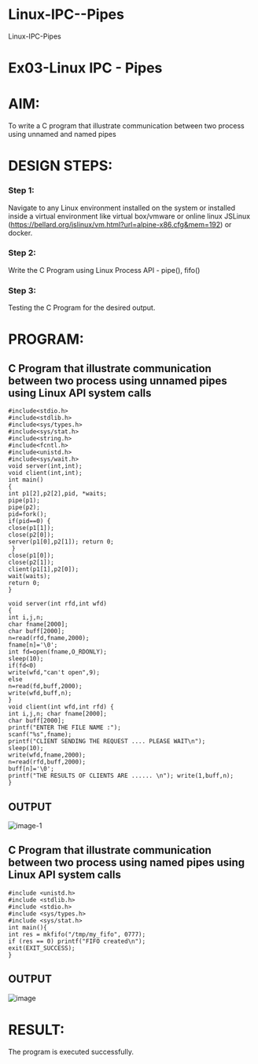 # Linux-IPC--Pipes
Linux-IPC-Pipes

# Ex03-Linux IPC - Pipes

# AIM:
To write a C program that illustrate communication between two process using unnamed and named pipes

# DESIGN STEPS:

### Step 1:

Navigate to any Linux environment installed on the system or installed inside a virtual environment like virtual box/vmware or online linux JSLinux (https://bellard.org/jslinux/vm.html?url=alpine-x86.cfg&mem=192) or docker.

### Step 2:

Write the C Program using Linux Process API - pipe(), fifo()

### Step 3:

Testing the C Program for the desired output. 

# PROGRAM:

## C Program that illustrate communication between two process using unnamed pipes using Linux API system calls

    #include<stdio.h>
    #include<stdlib.h>
    #include<sys/types.h> 
    #include<sys/stat.h> 
    #include<string.h> 
    #include<fcntl.h> 
    #include<unistd.h>
    #include<sys/wait.h>
    void server(int,int); 
    void client(int,int); 
    int main() 
    { 
    int p1[2],p2[2],pid, *waits; 
    pipe(p1); 
    pipe(p2); 
    pid=fork(); 
    if(pid==0) { 
    close(p1[1]); 
    close(p2[0]); 
    server(p1[0],p2[1]); return 0;
     } 
    close(p1[0]); 
    close(p2[1]); 
    client(p1[1],p2[0]); 
    wait(waits); 
    return 0; 
    } 
    
    void server(int rfd,int wfd) 
    { 
    int i,j,n; 
    char fname[2000]; 
    char buff[2000];
    n=read(rfd,fname,2000);
    fname[n]='\0';
    int fd=open(fname,O_RDONLY);
    sleep(10); 
    if(fd<0) 
    write(wfd,"can't open",9); 
    else 
    n=read(fd,buff,2000); 
    write(wfd,buff,n); 
    }
    void client(int wfd,int rfd) {
    int i,j,n; char fname[2000];
    char buff[2000];
    printf("ENTER THE FILE NAME :");
    scanf("%s",fname);
    printf("CLIENT SENDING THE REQUEST .... PLEASE WAIT\n");
    sleep(10);
    write(wfd,fname,2000);
    n=read(rfd,buff,2000);
    buff[n]='\0';
    printf("THE RESULTS OF CLIENTS ARE ...... \n"); write(1,buff,n);
    }



## OUTPUT

![image-1](https://github.com/user-attachments/assets/c6fe78eb-2af1-4120-9b8a-34faa2ec22ae)

## C Program that illustrate communication between two process using named pipes using Linux API system calls


    #include <unistd.h>
    #include <stdlib.h>
    #include <stdio.h>
    #include <sys/types.h>
    #include <sys/stat.h>
    int main(){
    int res = mkfifo("/tmp/my_fifo", 0777);
    if (res == 0) printf("FIFO created\n");
    exit(EXIT_SUCCESS);
    }


## OUTPUT

![image](https://github.com/user-attachments/assets/6394036c-64f5-47b5-b2db-94a46708ce23)

# RESULT:
The program is executed successfully.
